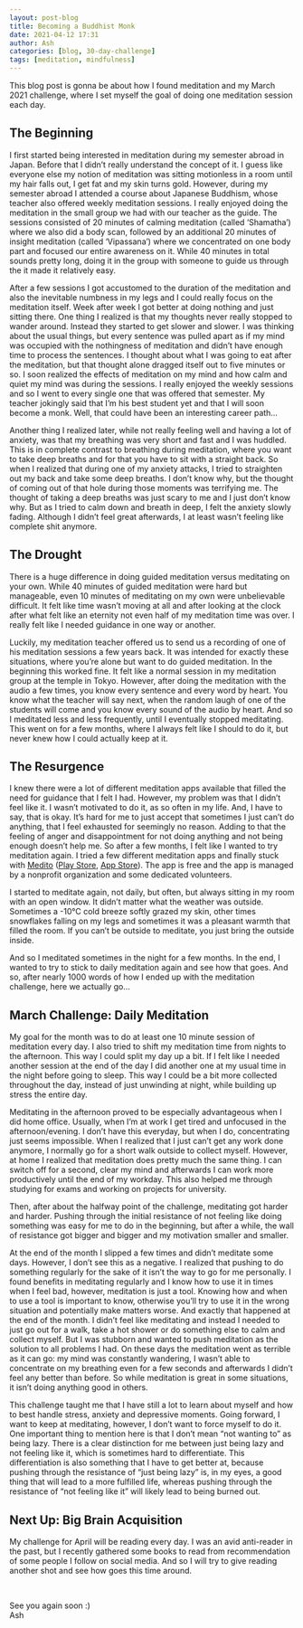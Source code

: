 ```yaml
---
layout: post-blog
title: Becoming a Buddhist Monk
date: 2021-04-12 17:31
author: Ash
categories: [blog, 30-day-challenge]
tags: [meditation, mindfulness]
---
```


This blog post is gonna be about how I found meditation and my March 2021 challenge, where I set myself the goal of doing one meditation session each day.

<!-- more -->

## The Beginning

I first started being interested in meditation during my semester abroad in Japan. Before that I didn’t really understand the concept of it. I guess like everyone else my notion of meditation was sitting motionless in a room until my hair falls out, I get fat and my skin turns gold. However, during my semester abroad I attended a course about Japanese Buddhism, whose teacher also offered weekly meditation sessions. I really enjoyed doing the meditation in the small group we had with our teacher as the guide. The sessions consisted of 20 minutes of calming meditation (called ‘Shamatha’) where we also did a body scan, followed by an additional 20 minutes of insight meditation (called ‘Vipassana’) where we concentrated on one body part and focused our entire awareness on it. While 40 minutes in total sounds pretty long, doing it in the group with someone to guide us through the it made it relatively easy.

After a few sessions I got accustomed to the duration of the meditation and also the inevitable numbness in my legs and I could really focus on the meditation itself. Week after week I got better at doing nothing and just sitting there. One thing I realized is that my thoughts never really stopped to wander around. Instead they started to get slower and slower. I was thinking about the usual things, but every sentence was pulled apart as if my mind was occupied with the nothingness of meditation and didn’t have enough time to process the sentences. I thought about what I was going to eat after the meditation, but that thought alone dragged itself out to five minutes or so. I soon realized the effects of meditation on my mind and how calm and quiet my mind was during the sessions. I really enjoyed the weekly sessions and so I went to every single one that was offered that semester. My teacher jokingly said that I’m his best student yet and that I will soon become a monk. Well, that could have been an interesting career path…

Another thing I realized later, while not really feeling well and having a lot of anxiety, was that my breathing was very short and fast and I was huddled. This is in complete contrast to breathing during meditation, where you want to take deep breaths and for that you have to sit with a straight back. So when I realized that during one of my anxiety attacks, I tried to straighten out my back and take some deep breaths. I don’t know why, but the thought of coming out of that hole during those moments was terrifying me. The thought of taking a deep breaths was just scary to me and I just don’t know why. But as I tried to calm down and breath in deep, I felt the anxiety slowly fading. Although I didn’t feel great afterwards, I at least wasn’t feeling like complete shit anymore.

## The Drought

There is a huge difference in doing guided meditation versus meditating on your own. While 40 minutes of guided meditation were hard but manageable, even 10 minutes of meditating on my own were unbelievable difficult. It felt like time wasn’t moving at all and after looking at the clock after what felt like an eternity not even half of my meditation time was over. I really felt like I needed guidance in one way or another.

Luckily, my meditation teacher offered us to send us a recording of one of his meditation sessions a few years back. It was intended for exactly these situations, where you’re alone but want to do guided meditation. In the beginning this worked fine. It felt like a normal session in my meditation group at the temple in Tokyo. However, after doing the meditation with the audio a few times, you know every sentence and every word by heart. You know what the teacher will say next, when the random laugh of one of the students will come and you know every sound of the audio by heart. And so I meditated less and less frequently, until I eventually stopped meditating. This went on for a few months, where I always felt like I should to do it, but never knew how I could actually keep at it.

## The Resurgence

I knew there were a lot of different meditation apps available that filled the need for guidance that I felt I had. However, my problem was that I didn’t feel like it. I wasn’t motivated to do it, as so often in my life. And, I have to say, that is okay. It’s hard for me to just accept that sometimes I just can’t do anything, that I feel exhausted for seemingly no reason. Adding to that the feeling of anger and disappointment for not doing anything and not being enough doesn’t help me. So after a few months, I felt like I wanted to try meditation again. I tried a few different meditation apps and finally stuck with <a href="https://meditofoundation.org/">Medito</a> (<a href="https://play.google.com/store/apps/details?id=meditofoundation.medito&amp;hl=en_US&amp;gl=US">Play Store</a>, <a href="https://apps.apple.com/us/app/medito-meditation-wellness/id1500780518">App Store</a>). The app is free and the app is managed by a nonprofit organization and some dedicated volunteers.

I started to meditate again, not daily, but often, but always sitting in my room with an open window. It didn’t matter what the weather was outside. Sometimes a -10°C cold breeze softly grazed my skin, other times snowflakes falling on my legs and sometimes it was a pleasant warmth that filled the room. If you can’t be outside to meditate, you just bring the outside inside.

And so I meditated sometimes in the night for a few months. In the end, I wanted to try to stick to daily meditation again and see how that goes. And so, after nearly 1000 words of how I ended up with the meditation challenge, here we actually go…

## March Challenge: Daily Meditation

My goal for the month was to do at least one 10 minute session of meditation every day. I also tried to shift my meditation time from nights to the afternoon. This way I could split my day up a bit. If I felt like I needed another session at the end of the day I did another one at my usual time in the night before going to sleep. This way I could be a bit more collected throughout the day, instead of just unwinding at night, while building up stress the entire day.

Meditating in the afternoon proved to be especially advantageous when I did home office. Usually, when I’m at work I get tired and unfocused in the afternoon/evening. I don’t have this everyday, but when I do, concentrating just seems impossible. When I realized that I just can’t get any work done anymore, I normally go for a short walk outside to collect myself. However, at home I realized that meditation does pretty much the same thing. I can switch off for a second, clear my mind and afterwards I can work more productively until the end of my workday. This also helped me through studying for exams and working on projects for university.

Then, after about the halfway point of the challenge, meditating got harder and harder. Pushing through the initial resistance of not feeling like doing something was easy for me to do in the beginning, but after a while, the wall of resistance got bigger and bigger and my motivation smaller and smaller.

At the end of the month I slipped a few times and didn’t meditate some days. However, I don’t see this as a negative. I realized that pushing to do something regularly for the sake of it isn’t the way to go for me personally. I found benefits in meditating regularly and I know how to use it in times when I feel bad, however, meditation is just a tool. Knowing how and when to use a tool is important to know, otherwise you’ll try to use it in the wrong situation and potentially make matters worse. And exactly that happened at the end of the month. I didn’t feel like meditating and instead I needed to just go out for a walk, take a hot shower or do something else to calm and collect myself. But I was stubborn and wanted to push meditation as the solution to all problems I had. On these days the meditation went as terrible as it can go: my mind was constantly wandering, I wasn’t able to concentrate on my breathing even for a few seconds and afterwards I didn’t feel any better than before. So while meditation is great in some situations, it isn’t doing anything good in others.

This challenge taught me that I have still a lot to learn about myself and how to best handle stress, anxiety and depressive moments. Going forward, I want to keep at meditating, however, I don’t want to force myself to do it. One important thing to mention here is that I don’t mean “not wanting to” as being lazy. There is a clear distinction for me between just being lazy and not feeling like it, which is sometimes hard to differentiate. This differentiation is also something that I have to get better at, because pushing through the resistance of “just being lazy” is, in my eyes, a good thing that will lead to a more fulfilled life, whereas pushing through the resistance of “not feeling like it” will likely lead to being burned out.

## Next Up: Big Brain Acquisition

My challenge for April will be reading every day. I was an avid anti-reader in the past, but I recently gathered some books to read from recommendation of some people I follow on social media. And so I will try to give reading another shot and see how goes this time around.

&nbsp;

See you again soon :)  
Ash
